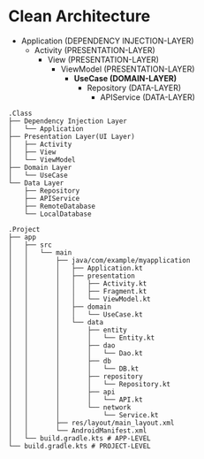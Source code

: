 # Clean Architecture
- Application (DEPENDENCY INJECTION-LAYER)
    - Activity (PRESENTATION-LAYER)
        - View (PRESENTATION-LAYER)
            - ViewModel (PRESENTATION-LAYER)
                - **UseCase (DOMAIN-LAYER)**
                    - Repository (DATA-LAYER)
                        - APIService (DATA-LAYER)

```
.Class
├── Dependency Injection Layer
│   └── Application
├── Presentation Layer(UI Layer)
│   ├── Activity
│   ├── View
│   └── ViewModel
├── Domain Layer
│   └── UseCase
└── Data Layer
    ├── Repository
    ├── APIService
    ├── RemoteDatabase
    └── LocalDatabase
```
```
.Project
├── app
│   ├── src
│   │   └── main
│   │       ├── java/com/example/myapplication
│   │       │   ├── Application.kt
│   │       │   ├── presentation
│   │       │   │   ├── Activity.kt
│   │       │   │   ├── Fragment.kt
│   │       │   │   └── ViewModel.kt
│   │       │   ├── domain
│   │       │   │   └── UseCase.kt
│   │       │   └── data
│   │       │       ├── entity
│   │       │       │   └── Entity.kt
│   │       │       ├── dao
│   │       │       │   └── Dao.kt
│   │       │       ├── db
│   │       │       │   └── DB.kt
│   │       │       ├── repository
│   │       │       │   └── Repository.kt
│   │       │       ├── api
│   │       │       │   └── API.kt
│   │       │       └── network
│   │       │           └── Service.kt
│   │       ├── res/layout/main_layout.xml
│   │       └── AndroidManifest.xml
│   └── build.gradle.kts # APP-LEVEL
└── build.gradle.kts # PROJECT-LEVEL
```




